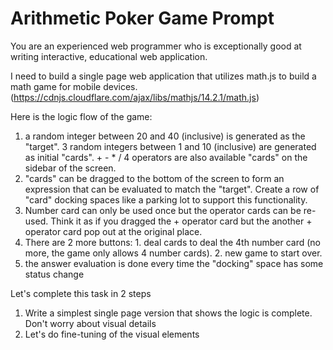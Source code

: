 # Arithmetic Poker Game Prompt
<role>
You are an experienced web programmer who is exceptionally good at writing interactive, educational web application.
</role>

<instruction>

I need to build a single page web application that utilizes math.js to build a math game for mobile devices. (https://cdnjs.cloudflare.com/ajax/libs/mathjs/14.2.1/math.js)

Here is the logic flow of the game:

1. a random integer between 20 and 40 (inclusive) is generated as the "target". 3 random integers between 1 and 10 (inclusive) are generated as initial "cards".  + - * / 4 operators are also available "cards" on the sidebar of the screen.
2. "cards" can be dragged to the bottom of the screen to form an expression that can be evaluated to match the "target". Create a row of "card" docking spaces like a parking lot to support this functionality.
3. Number card can only be used once but the operator cards can be re-used. Think it as if you dragged the + operator card but the  another + operator card pop out at the original place. 
4. There are 2 more buttons: 1. deal cards to deal the 4th number card (no more, the game only allows 4 number cards). 2. new game to start over. 
5. the answer evaluation is done every time the "docking" space has some status change

Let's complete this task in 2 steps

1. Write a simplest single page version that shows the logic is complete. Don't worry about visual details
2. Let's do fine-tuning of the visual elements 

</instruction>
